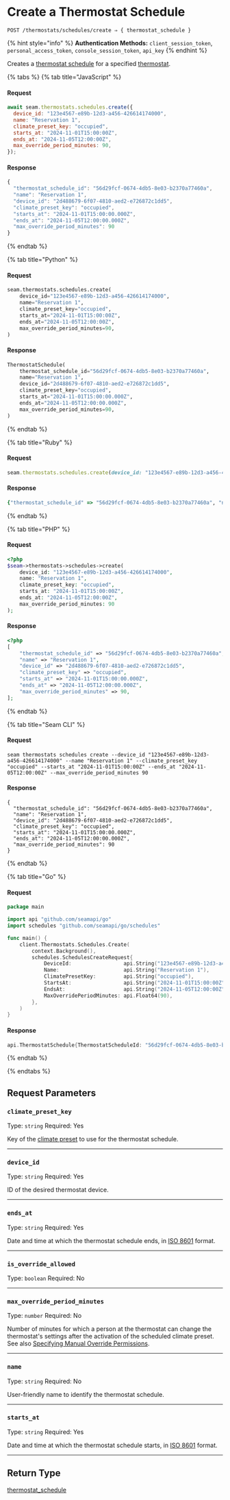 # Create a Thermostat Schedule

```
POST /thermostats/schedules/create ⇒ { thermostat_schedule }
```

{% hint style="info" %}
**Authentication Methods:** `client_session_token`, `personal_access_token`, `console_session_token`, `api_key`
{% endhint %}

Creates a [thermostat schedule](../../../capability-guides/thermostats/creating-and-managing-thermostat-schedules.md) for a specified [thermostat](https://docs.seam.co/latest/capability-guides/thermostats).

{% tabs %}
{% tab title="JavaScript" %}
#### Request

```javascript
await seam.thermostats.schedules.create({
  device_id: "123e4567-e89b-12d3-a456-426614174000",
  name: "Reservation 1",
  climate_preset_key: "occupied",
  starts_at: "2024-11-01T15:00:00Z",
  ends_at: "2024-11-05T12:00:00Z",
  max_override_period_minutes: 90,
});
```

#### Response

```javascript
{
  "thermostat_schedule_id": "56d29fcf-0674-4db5-8e03-b2370a77460a",
  "name": "Reservation 1",
  "device_id": "2d488679-6f07-4810-aed2-e726872c1dd5",
  "climate_preset_key": "occupied",
  "starts_at": "2024-11-01T15:00:00.000Z",
  "ends_at": "2024-11-05T12:00:00.000Z",
  "max_override_period_minutes": 90
}
```
{% endtab %}

{% tab title="Python" %}
#### Request

```python
seam.thermostats.schedules.create(
    device_id="123e4567-e89b-12d3-a456-426614174000",
    name="Reservation 1",
    climate_preset_key="occupied",
    starts_at="2024-11-01T15:00:00Z",
    ends_at="2024-11-05T12:00:00Z",
    max_override_period_minutes=90,
)
```

#### Response

```python
ThermostatSchedule(
    thermostat_schedule_id="56d29fcf-0674-4db5-8e03-b2370a77460a",
    name="Reservation 1",
    device_id="2d488679-6f07-4810-aed2-e726872c1dd5",
    climate_preset_key="occupied",
    starts_at="2024-11-01T15:00:00.000Z",
    ends_at="2024-11-05T12:00:00.000Z",
    max_override_period_minutes=90,
)
```
{% endtab %}

{% tab title="Ruby" %}
#### Request

```ruby
seam.thermostats.schedules.create(device_id: "123e4567-e89b-12d3-a456-426614174000", name: "Reservation 1", climate_preset_key: "occupied", starts_at: "2024-11-01T15:00:00Z", ends_at: "2024-11-05T12:00:00Z", max_override_period_minutes: 90)
```

#### Response

```ruby
{"thermostat_schedule_id" => "56d29fcf-0674-4db5-8e03-b2370a77460a", "name" => "Reservation 1", "device_id" => "2d488679-6f07-4810-aed2-e726872c1dd5", "climate_preset_key" => "occupied", "starts_at" => "2024-11-01T15:00:00.000Z", "ends_at" => "2024-11-05T12:00:00.000Z", "max_override_period_minutes" => 90}
```
{% endtab %}

{% tab title="PHP" %}
#### Request

```php
<?php
$seam->thermostats->schedules->create(
    device_id: "123e4567-e89b-12d3-a456-426614174000",
    name: "Reservation 1",
    climate_preset_key: "occupied",
    starts_at: "2024-11-01T15:00:00Z",
    ends_at: "2024-11-05T12:00:00Z",
    max_override_period_minutes: 90
);
```

#### Response

```php
<?php
[
    "thermostat_schedule_id" => "56d29fcf-0674-4db5-8e03-b2370a77460a",
    "name" => "Reservation 1",
    "device_id" => "2d488679-6f07-4810-aed2-e726872c1dd5",
    "climate_preset_key" => "occupied",
    "starts_at" => "2024-11-01T15:00:00.000Z",
    "ends_at" => "2024-11-05T12:00:00.000Z",
    "max_override_period_minutes" => 90,
];
```
{% endtab %}

{% tab title="Seam CLI" %}
#### Request

```seam_cli
seam thermostats schedules create --device_id "123e4567-e89b-12d3-a456-426614174000" --name "Reservation 1" --climate_preset_key "occupied" --starts_at "2024-11-01T15:00:00Z" --ends_at "2024-11-05T12:00:00Z" --max_override_period_minutes 90
```

#### Response

```seam_cli
{
  "thermostat_schedule_id": "56d29fcf-0674-4db5-8e03-b2370a77460a",
  "name": "Reservation 1",
  "device_id": "2d488679-6f07-4810-aed2-e726872c1dd5",
  "climate_preset_key": "occupied",
  "starts_at": "2024-11-01T15:00:00.000Z",
  "ends_at": "2024-11-05T12:00:00.000Z",
  "max_override_period_minutes": 90
}
```
{% endtab %}

{% tab title="Go" %}
#### Request

```go
package main

import api "github.com/seamapi/go"
import schedules "github.com/seamapi/go/schedules"

func main() {
	client.Thermostats.Schedules.Create(
		context.Background(),
		schedules.SchedulesCreateRequest{
			DeviceId:                 api.String("123e4567-e89b-12d3-a456-426614174000"),
			Name:                     api.String("Reservation 1"),
			ClimatePresetKey:         api.String("occupied"),
			StartsAt:                 api.String("2024-11-01T15:00:00Z"),
			EndsAt:                   api.String("2024-11-05T12:00:00Z"),
			MaxOverridePeriodMinutes: api.Float64(90),
		},
	)
}
```

#### Response

```go
api.ThermostatSchedule{ThermostatScheduleId: "56d29fcf-0674-4db5-8e03-b2370a77460a", Name: "Reservation 1", DeviceId: "2d488679-6f07-4810-aed2-e726872c1dd5", ClimatePresetKey: "occupied", StartsAt: "2024-11-01T15:00:00.000Z", EndsAt: "2024-11-05T12:00:00.000Z", MaxOverridePeriodMinutes: 90}
```
{% endtab %}

{% endtabs %}

## Request Parameters

### `climate_preset_key`

Type: `string`
Required: Yes

Key of the [climate preset](../../../capability-guides/thermostats/creating-and-managing-climate-presets/README.md) to use for the thermostat schedule.

***

### `device_id`

Type: `string`
Required: Yes

ID of the desired thermostat device.

***

### `ends_at`

Type: `string`
Required: Yes

Date and time at which the thermostat schedule ends, in [ISO 8601](https://www.iso.org/iso-8601-date-and-time-format.html) format.

***

### `is_override_allowed`

Type: `boolean`
Required: No



***

### `max_override_period_minutes`

Type: `number`
Required: No

Number of minutes for which a person at the thermostat can change the thermostat's settings after the activation of the scheduled climate preset. See also [Specifying Manual Override Permissions](../../../capability-guides/thermostats/creating-and-managing-thermostat-schedules.md#specifying-manual-override-permissions).

***

### `name`

Type: `string`
Required: No

User-friendly name to identify the thermostat schedule.

***

### `starts_at`

Type: `string`
Required: Yes

Date and time at which the thermostat schedule starts, in [ISO 8601](https://www.iso.org/iso-8601-date-and-time-format.html) format.

***

## Return Type

[thermostat\_schedule](./)
